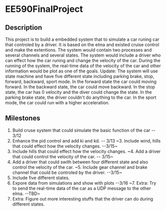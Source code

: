 # EE590FinalProject
## Description
This project is to build a embedded system that to simulate a car runing car that controled by a driver. It is based on the elma and existed cruise control and make the extentions. The system would contain two processes and several channels and several states. The system would include a driver who can effect how the car runing and change the velocity of the car. During the running of the system, the real-time data of the velocity of the car and other information would be plot as one of the goals. Update: The system will use state machine and have five different state including parking brake, stop, forward, backward, sport mode. In the forward state the car could moving forward. In the backward state, the car could move backward. In the stop state, the car has 0 velocity and the diver could change the state. In the parking brake state, the driver couldn't do anything to the car. In the sport mode, the car could run with a higher acceleration.

## Milestones
1. Build cruse system that could simulate the basic function of the car -- 3/12
2. Enhance the pid control and add ki and kd. -- 3/13
~3. Include wind, hills that could effect how the velocity changes. --3/15~
3. Include hills that could effect how the velocity changes. 
~4. Add a driver that could control the velocity of the car. -- 3/15~
4. Add a driver that could swith between four different state and also control the velocity of the car.
~5. Include gear channel and brake channel that could be controled by the driver. --3/15~
5. Include five different states.
6. Expore data from simulations and show with plots  --3/16
~7. Extra: Try to send the real-time data of the car as a UDP message to the other elma. --TBD~
7. Extra: Figure out more interesting stuffs that the driver can do during different states.

